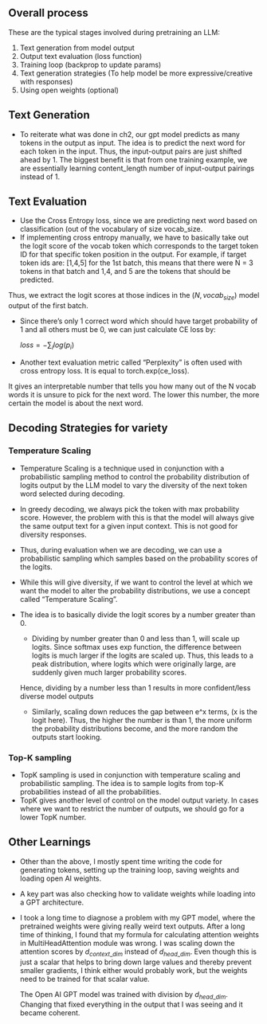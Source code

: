 ## Overall process

These are the typical stages involved during pretraining an LLM: 

1. Text generation from model output 
2. Output text evaluation (loss function) 
3. Training loop (backprop to update params) 
4. Text generation strategies (To help model be more expressive/creative with responses) 
5. Using open weights (optional) 

## Text Generation

- To reiterate what was done in ch2, our gpt model predicts as many tokens in the output as input. The idea is to predict the next word for each token in the input. Thus, the input-output pairs are just shifted ahead by 1. The biggest benefit is that from one training example, we are essentially learning content_length number of input-output pairings instead of 1.

## Text Evaluation

- Use the Cross Entropy loss, since we are predicting next word based on classification (out of the vocabulary of size vocab_size.
- If implementing cross entropy manually, we have to basically take out the logit score of the vocab token which corresponds to the target token ID for that specific token position in the output. For example, if target token ids are: [1,4,5] for the 1st batch, this means that there were N = 3 tokens in that batch and 1,4, and 5 are  the tokens that should be predicted. 

Thus, we extract the logit scores at those indices in the $(N, vocab_{size})$ model output of the first batch.
- Since there’s only 1 correct word which should have target probability of 1 and all others must be 0, we can just calculate CE loss by: 
 
    $loss = -\sum_ilog(p_i)$

- Another text evaluation metric called “Perplexity” is often used with cross entropy loss. It is equal to torch.exp(ce_loss). 

It gives an interpretable number that tells you how many out of the N vocab words it is unsure to pick for the next word.  The lower this number, the more certain the model is about the next word.

## Decoding Strategies for variety

### Temperature Scaling 

- Temperature Scaling is a technique used in conjunction with a probabilistic sampling method to control the probability distribution of logits output by the LLM model to vary the diversity of the next token word selected during decoding.
- In greedy decoding, we always pick the token with max probability score. However, the problem with this is that the model will always give the same output text for a given input context. This is not good  for diversity responses.
- Thus, during evaluation when we are decoding, we can use a probabilistic sampling which samples based on the probability scores of the logits.
- While this will give diversity, if we want to control the level at which we want the model to alter the probability distributions, we use a concept called “Temperature Scaling”.
- The idea is to basically divide the logit scores by a number greater than 0.
    - Dividing by number greater than 0 and less than 1, will scale up logits. Since softmax uses exp function, the difference between logits is much larger if the logits are scaled up. Thus, this leads to a peak distribution, where logits which were originally large, are suddenly given much larger probability scores. 
    
    Hence, dividing by a number less than 1 results in more confident/less diverse model outputs
    - Similarly, scaling down reduces the gap between e^x terms, (x is the logit here). Thus, the higher the number is than 1, the more uniform the probability distributions become, and the more random the outputs start looking.

### Top-K sampling

- TopK sampling is used in conjunction with temperature scaling and probabilistic sampling. The idea is to sample logits from top-K probabilities instead of all the probabilities.
- TopK gives another level of control on the model output variety. In cases where we want to restrict the number of outputs, we should go for a lower TopK number.

## Other Learnings

- Other than the above, I mostly spent time writing the code for generating tokens, setting up the training loop, saving weights and loading open AI weights.
- A key part was also checking how to validate weights while loading into a GPT architecture.
- I took a long time to diagnose a problem with my GPT model, where the pretrained weights were giving really weird text outputs. After a long time of thinking, I found that my formula for calculating attention weights in MultiHeadAttention module was wrong. I was scaling down the attention scores by $d_{context\_dim}$ instead of $d_{head\_dim}$. Even though this is just a scalar that helps to bring down large values and thereby prevent smaller gradients, I think either would probably work, but the weights need to be trained for that scalar value.
    
    The Open AI GPT model was trained with division by $d_{head\_dim}$. Changing that fixed everything in the output that I was seeing and it became coherent.